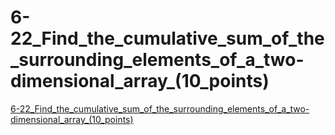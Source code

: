 # 6-22_Find_the_cumulative_sum_of_the_surrounding_elements_of_a_two-dimensional_array_(10_points)
[6-22_Find_the_cumulative_sum_of_the_surrounding_elements_of_a_two-dimensional_array_(10_points)](https://aiwithcloud.com/2022/09/14/6_22_find_the_cumulative_sum_of_the_surrounding_elements_of_a_two_dimensional_array_10_points/)